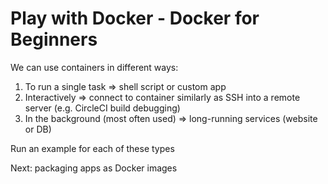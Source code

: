 # Play with Docker - Docker for Beginners

We can use containers in different ways:

1. To run a single task => shell script or custom app
2. Interactively => connect to container similarly as SSH into a remote server (e.g. CircleCI build debugging)
3. In the background (most often used) => long-running services (website or DB)

Run an example for each of these types

Next: packaging apps as Docker images
